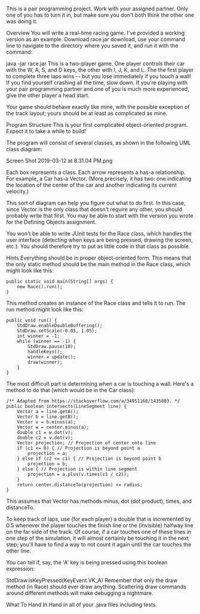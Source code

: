 This is a pair programming project. Work with your assigned partner. Only one of you has to turn it in, but make sure you don't both think the other one was doing it.

Overview
You will write a real-time racing game. I've provided a working version as an example. Download race.jar  download, use your command line to navigate to the directory where you saved it, and run it with the command:

java -jar race.jar
This is a two-player game. One player controls their car with the W, A, S, and D keys, the other with I, J, K, and L. The the first player to complete three laps wins -- but you lose immediately if you touch a wall! If you find yourself crashing all the time, slow down. If you're playing with your pair programming partner and one of you is much more experienced, give the other player a head start.

Your game should behave exactly like mine, with the possible exception of the track layout; yours should be at least as complicated as mine.

Program Structure
This is your first complicated object-oriented program. Expect it to take a while to build!

The program will consist of several classes, as shown in the following UML class diagram:

Screen Shot 2019-03-12 at 8.31.04 PM.png

Each box represents a class. Each arrow represents a has-a relationship. For example, a Car has-a Vector. (More precisely, it has two: one indicating the location of the center of the car and another indicating its current velocity.)

This sort of diagram can help you figure out what to do first. In this case, since Vector is the only class that doesn't require any other, you should probably write that first. You may be able to start with the version you wrote for the Defining Objects assignment.

You won't be able to write JUnit tests for the Race class, which handles the user interface (detecting when keys are being pressed, drawing the screen, etc.). You should therefore try to put as little code in that class as possible.

Hints
Everything should be in proper object-oriented form. This means that the only static method should be the main method in the Race class, which might look like this:

    public static void main(String[] args) {
        new Race().run();
    }
This method creates an instance of the Race class and tells it to run. The run method might look like this:

    public void run() {
        StdDraw.enableDoubleBuffering();
        StdDraw.setScale(-0.05, 1.05);
        int winner = -1;
        while (winner == -1) {
            StdDraw.pause(10);
            handleKeys();
            winner = update();
            draw(winner);
        }
    }
The most difficult part is determining when a car is touching a wall. Here's a method to do that (which would be in the Car class):

    /** Adapted from https://stackoverflow.com/a/34951168/1435803. */
    public boolean intersects(LineSegment line) {
        Vector a = line.getA();
        Vector b = line.getB();
        Vector v = b.minus(a);
        Vector w = center.minus(a);
        double c1 = w.dot(v);
        double c2 = v.dot(v);
        Vector projection; // Projection of center onto line
        if (c1 <= 0) { // Projection is beyond point a
            projection = a;
        } else if (c2 <= c1) { // Projection is beyond point b
            projection = b;
        } else { // Projection is within line segment
            projection = a.plus(v.times(c1 / c2));
        }
        return center.distanceTo(projection) <= radius;
    }
This assumes that Vector has methods minus, dot (dot product), times, and distanceTo.

To keep track of laps, use (for each player) a double that is incremented by 0.5 whenever the player touches the finish line or the (invisible) halfway line on the far side of the track. Of course, if a car touches one of these lines in one step of the simulation, it will almost certainly be touching it in the next step; you'll have to find a way to not count it again until the car touches the other line.

You can tell if, say, the 'A' key is being pressed using this boolean expression:

StdDraw.isKeyPressed(KeyEvent.VK_A)
Remember that only the draw method (in Race) should ever draw anything. Scattering draw commands around different methods will make debugging a nightmare.

What To Hand In
Hand in all of your .java files including tests.
